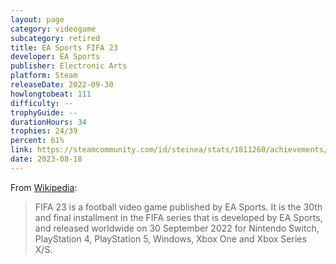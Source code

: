 ```yaml
---
layout: page
category: videogame
subcategory: retired
title: EA Sports FIFA 23
developer: EA Sports
publisher: Electronic Arts
platform: Steam
releaseDate: 2022-09-30
howlongtobeat: 111
difficulty: --
trophyGuide: --
durationHours: 34
trophies: 24/39
percent: 61%
link: https://steamcommunity.com/id/steinea/stats/1811260/achievements/
date: 2023-08-18
---
```


From [Wikipedia](https://en.wikipedia.org/wiki/FIFA_23):

> FIFA 23 is a football video game published by EA Sports. It is the 30th and final installment in the FIFA series that is developed by EA Sports, and released worldwide on 30 September 2022 for Nintendo Switch, PlayStation 4, PlayStation 5, Windows, Xbox One and Xbox Series X/S.
